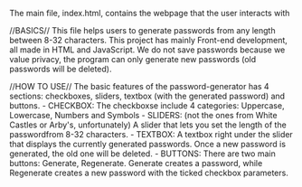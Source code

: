 The main file, index.html, contains the webpage that the user interacts with

//BASICS//
This file helps users to generate passwords from any length between 8-32 characters. 
This project has mainly Front-end development, all made in HTML and JavaScript. 
We do not save passwords because we value privacy, the program can only generate new passwords (old passwords will be deleted).

//HOW TO USE//
The basic features of the password-generator has 4 sections: checkboxes, sliders, textbox (with the generated password) and buttons.
	- CHECKBOX: The checkboxse include 4 categories: Uppercase, Lowercase, Numbers and Symbols
	- SLIDERS: (not the ones from White Castles or Arby's, unfortunately) A slider that lets you set the length of the passwordfrom 8-32 characters.
	- TEXTBOX: A textbox right under the slider that displays the currently generated passwords. Once a new password is generated, the old one will be deleted.
	- BUTTONS: There are two main buttons: Generate, Regenerate. Generate creates a password, while Regenerate creates a new password with the ticked checkbox parameters.
